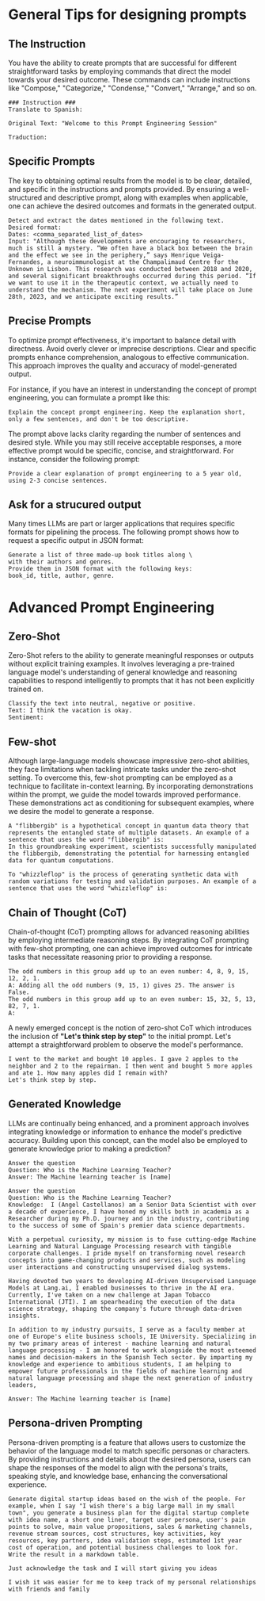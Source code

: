 # General Tips for designing prompts

## The Instruction
You have the ability to create prompts that are successful for different straightforward tasks by employing commands that direct the model towards your desired outcome. These commands can include instructions like "Compose," "Categorize," "Condense," "Convert," "Arrange," and so on.

```
### Instruction ###
Translate to Spanish:

Original Text: "Welcome to this Prompt Engineering Session"

Traduction:
```

## Specific Prompts

The key to obtaining optimal results from the model is to be clear, detailed, and specific in the instructions and prompts provided. By ensuring a well-structured and descriptive prompt, along with examples when applicable, one can achieve the desired outcomes and formats in the generated output.

```
Detect and extract the dates mentioned in the following text.
Desired format:
Dates: <comma_separated_list_of_dates>
Input: "Although these developments are encouraging to researchers, much is still a mystery. “We often have a black box between the brain and the effect we see in the periphery,” says Henrique Veiga-Fernandes, a neuroimmunologist at the Champalimaud Centre for the Unknown in Lisbon. This research was conducted between 2018 and 2020, and several significant breakthroughs occurred during this period. “If we want to use it in the therapeutic context, we actually need to understand the mechanism. The next experiment will take place on June 28th, 2023, and we anticipate exciting results.”
````

## Precise Prompts

To optimize prompt effectiveness, it's important to balance detail with directness. Avoid overly clever or imprecise descriptions. Clear and specific prompts enhance comprehension, analogous to effective communication. This approach improves the quality and accuracy of model-generated output.

For instance, if you have an interest in understanding the concept of prompt engineering, you can formulate a prompt like this:

```
Explain the concept prompt engineering. Keep the explanation short, only a few sentences, and don't be too descriptive.
```


The prompt above lacks clarity regarding the number of sentences and desired style. While you may still receive acceptable responses, a more effective prompt would be specific, concise, and straightforward. For instance, consider the following prompt: 

```
Provide a clear explanation of prompt engineering to a 5 year old, using 2-3 concise sentences.
```

## Ask for a strucured output

Many times LLMs are part or larger applications that requires specific formats for pipelining the process. The following prompt shows how to request a specific output in JSON format:


```
Generate a list of three made-up book titles along \ 
with their authors and genres. 
Provide them in JSON format with the following keys: 
book_id, title, author, genre.
```

# Advanced Prompt Engineering

## Zero-Shot


Zero-Shot refers to the ability to generate meaningful responses or outputs without explicit training examples. It involves leveraging a pre-trained language model's understanding of general knowledge and reasoning capabilities to respond intelligently to prompts that it has not been explicitly trained on.

```
Classify the text into neutral, negative or positive. 
Text: I think the vacation is okay.
Sentiment:
```

## Few-shot

Although large-language models showcase impressive zero-shot abilities, they face limitations when tackling intricate tasks under the zero-shot setting. To overcome this, few-shot prompting can be employed as a technique to facilitate in-context learning. By incorporating demonstrations within the prompt, we guide the model towards improved performance. These demonstrations act as conditioning for subsequent examples, where we desire the model to generate a response.

```
A "flibbergib" is a hypothetical concept in quantum data theory that represents the entangled state of multiple datasets. An example of a sentence that uses the word "flibbergib" is:
In this groundbreaking experiment, scientists successfully manipulated the flibbergib, demonstrating the potential for harnessing entangled data for quantum computations.

To "whizzleflop" is the process of generating synthetic data with random variations for testing and validation purposes. An example of a sentence that uses the word "whizzleflop" is:
```

## Chain of Thought (CoT)

Chain-of-thought (CoT) prompting allows for advanced reasoning abilities by employing intermediate reasoning steps. By integrating CoT prompting with few-shot prompting, one can achieve improved outcomes for intricate tasks that necessitate reasoning prior to providing a response.

```
The odd numbers in this group add up to an even number: 4, 8, 9, 15, 12, 2, 1.
A: Adding all the odd numbers (9, 15, 1) gives 25. The answer is False.
The odd numbers in this group add up to an even number: 15, 32, 5, 13, 82, 7, 1. 
A:
```

A newly emerged concept is the notion of zero-shot CoT which introduces the inclusion of **"Let's think step by step"** to the initial prompt. Let's attempt a straightforward problem to observe the model's performance.

```
I went to the market and bought 10 apples. I gave 2 apples to the neighbor and 2 to the repairman. I then went and bought 5 more apples and ate 1. How many apples did I remain with?
Let's think step by step.
```

## Generated Knowledge

LLMs are continually being enhanced, and a prominent approach involves integrating knowledge or information to enhance the model's predictive accuracy. Building upon this concept, can the model also be employed to generate knowledge prior to making a prediction?

```
Answer the question
Question: Who is the Machine Learning Teacher?
Answer: The Machine learning teacher is [name]
```

```
Answer the question
Question: Who is the Machine Learning Teacher?
Knowledge:  I (Angel Castellanos) am a Senior Data Scientist with over a decade of experience, I have honed my skills both in academia as a Researcher during my Ph.D. journey and in the industry, contributing to the success of some of Spain's premier data science departments.

With a perpetual curiosity, my mission is to fuse cutting-edge Machine Learning and Natural Language Processing research with tangible corporate challenges. I pride myself on transforming novel research concepts into game-changing products and services, such as modeling user interactions and constructing unsupervised dialog systems. 

Having devoted two years to developing AI-driven Unsupervised Language Models at Lang.ai, I enabled businesses to thrive in the AI era. Currently, I've taken on a new challenge at Japan Tobacco International (JTI). I am spearheading the execution of the data science strategy, shaping the company's future through data-driven insights.

In addition to my industry pursuits, I serve as a faculty member at one of Europe's elite business schools, IE University. Specializing in my two primary areas of interest - machine learning and natural language processing - I am honored to work alongside the most esteemed names and decision-makers in the Spanish Tech sector. By imparting my knowledge and experience to ambitious students, I am helping to 
empower future professionals in the fields of machine learning and natural language processing and shape the next generation of industry leaders, 

Answer: The Machine learning teacher is [name]
```

## Persona-driven Prompting

Persona-driven prompting is a feature that allows users to customize the behavior of the language model to match specific personas or characters. By providing instructions and details about the desired persona, users can shape the responses of the model to align with the persona's traits, speaking style, and knowledge base, enhancing the conversational experience.

```
Generate digital startup ideas based on the wish of the people. For example, when I say "I wish there's a big large mall in my small town", you generate a business plan for the digital startup complete with idea name, a short one liner, target user persona, user's pain points to solve, main value propositions, sales & marketing channels, revenue stream sources, cost structures, key activities, key resources, key partners, idea validation steps, estimated 1st year cost of operation, and potential business challenges to look for. Write the result in a markdown table.

Just acknowledge the task and I will start giving you ideas

```

```
I wish it was easier for me to keep track of my personal relationships with friends and family

```


